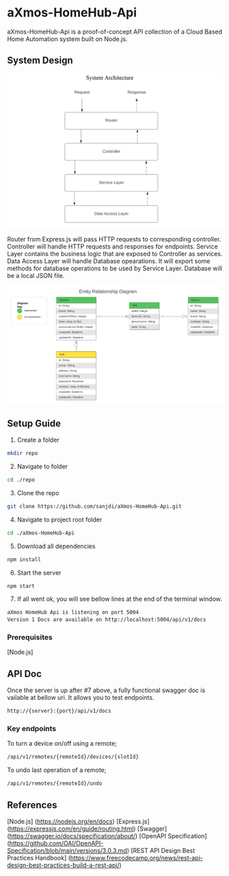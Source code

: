 # aXmos-HomeHub-Api
aXmos-HomeHub-Api is a proof-of-concept API collection of a Cloud Based Home Automation system built on Node.js. 

## System Design
![SA](src/docs/SA.png)

Router from Express.js will pass HTTP requests to corresponding controller.
Controller will handle HTTP requests and responses for endpoints.
Service Layer contains the business logic that are exposed to Controller as services.
Data Access Layer will handle Database opearations. It will export some methods for database operations to be used by Service Layer.
Database will be a local JSON file.

![ERD](src/docs/ERD.png)

## Setup Guide
1. Create a folder
```sh
mkdir repo
```
2. Navigate to folder
```sh
cd ./repo
```
3. Clone the repo
```sh
git clone https://github.com/sanjdi/aXmos-HomeHub-Api.git
```
4. Navigate to project root folder
```sh
cd ./aXmos-HomeHub-Api
```
5. Download all dependencies
```sh
npm install
```
6. Start the server
```sh
npm start
```
7. If all went ok, you will see bellow lines at the end of the terminal window.
```sh
aXmos HomeHub Api is listening on port 5004
Version 1 Docs are available on http://localhost:5004/api/v1/docs
```

### Prerequisites
[Node.js] 
## API Doc
Once the server is up after #7 above, a fully functional swagger doc is vailable at bellow uri. It allows you to test endpoints.
```sh
http://{server}:{port}/api/v1/docs
```

### Key endpoints
To turn a device on/off using a remote;
```sh
/api/v1/remotes/{remoteId}/devices/{slotId}
```
To undo last operation of a remote;
```sh
/api/v1/remotes/{remoteId}/undo
```

## References
[Node.js] (https://nodejs.org/en/docs)
[Express.js] (https://expressjs.com/en/guide/routing.html)
[Swagger] (https://swagger.io/docs/specification/about/)
[OpenAPI Specification] (https://github.com/OAI/OpenAPI-Specification/blob/main/versions/3.0.3.md)
[REST API Design Best Practices Handbook] (https://www.freecodecamp.org/news/rest-api-design-best-practices-build-a-rest-api/)


